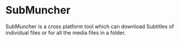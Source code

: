 SubMuncher
==========

SubMuncher is a cross platform tool which can download Subtitles of individual files or for all the media files in a folder.
